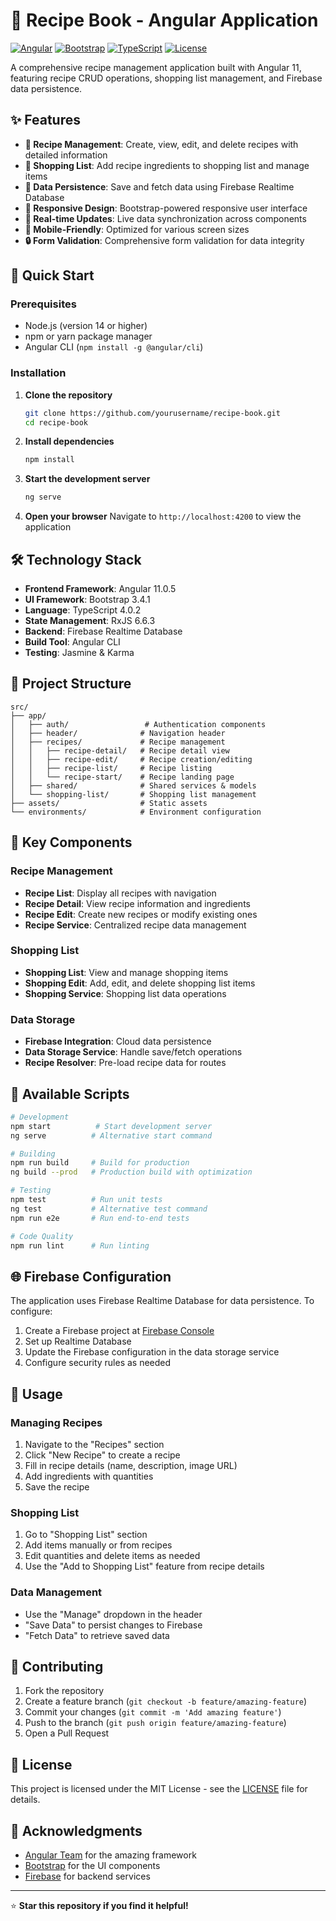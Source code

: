 # 📖 Recipe Book - Angular Application

[![Angular](https://img.shields.io/badge/Angular-11.0.5-red.svg)](https://angular.io/)
[![Bootstrap](https://img.shields.io/badge/Bootstrap-3.4.1-blue.svg)](https://getbootstrap.com/)
[![TypeScript](https://img.shields.io/badge/TypeScript-4.0.2-blue.svg)](https://www.typescriptlang.org/)
[![License](https://img.shields.io/badge/License-MIT-green.svg)](LICENSE)

A comprehensive recipe management application built with Angular 11, featuring recipe CRUD operations, shopping list management, and Firebase data persistence.

## ✨ Features

- **🍳 Recipe Management**: Create, view, edit, and delete recipes with detailed information
- **📝 Shopping List**: Add recipe ingredients to shopping list and manage items
- **💾 Data Persistence**: Save and fetch data using Firebase Realtime Database
- **🎨 Responsive Design**: Bootstrap-powered responsive user interface
- **🔄 Real-time Updates**: Live data synchronization across components
- **📱 Mobile-Friendly**: Optimized for various screen sizes
- **🔒 Form Validation**: Comprehensive form validation for data integrity

## 🚀 Quick Start

### Prerequisites

- Node.js (version 14 or higher)
- npm or yarn package manager
- Angular CLI (`npm install -g @angular/cli`)

### Installation

1. **Clone the repository**
   ```bash
   git clone https://github.com/yourusername/recipe-book.git
   cd recipe-book
   ```

2. **Install dependencies**
   ```bash
   npm install
   ```

3. **Start the development server**
   ```bash
   ng serve
   ```

4. **Open your browser**
   Navigate to `http://localhost:4200` to view the application

## 🛠️ Technology Stack

- **Frontend Framework**: Angular 11.0.5
- **UI Framework**: Bootstrap 3.4.1
- **Language**: TypeScript 4.0.2
- **State Management**: RxJS 6.6.3
- **Backend**: Firebase Realtime Database
- **Build Tool**: Angular CLI
- **Testing**: Jasmine & Karma

## 📁 Project Structure

```
src/
├── app/
│   ├── auth/                 # Authentication components
│   ├── header/              # Navigation header
│   ├── recipes/             # Recipe management
│   │   ├── recipe-detail/   # Recipe detail view
│   │   ├── recipe-edit/     # Recipe creation/editing
│   │   ├── recipe-list/     # Recipe listing
│   │   └── recipe-start/    # Recipe landing page
│   ├── shared/              # Shared services & models
│   └── shopping-list/       # Shopping list management
├── assets/                  # Static assets
└── environments/            # Environment configuration
```

## 🎯 Key Components

### Recipe Management
- **Recipe List**: Display all recipes with navigation
- **Recipe Detail**: View recipe information and ingredients
- **Recipe Edit**: Create new recipes or modify existing ones
- **Recipe Service**: Centralized recipe data management

### Shopping List
- **Shopping List**: View and manage shopping items
- **Shopping Edit**: Add, edit, and delete shopping list items
- **Shopping Service**: Shopping list data operations

### Data Storage
- **Firebase Integration**: Cloud data persistence
- **Data Storage Service**: Handle save/fetch operations
- **Recipe Resolver**: Pre-load recipe data for routes

## 🔧 Available Scripts

```bash
# Development
npm start          # Start development server
ng serve          # Alternative start command

# Building
npm run build     # Build for production
ng build --prod   # Production build with optimization

# Testing
npm test          # Run unit tests
ng test           # Alternative test command
npm run e2e       # Run end-to-end tests

# Code Quality
npm run lint      # Run linting
```

## 🌐 Firebase Configuration

The application uses Firebase Realtime Database for data persistence. To configure:

1. Create a Firebase project at [Firebase Console](https://console.firebase.google.com/)
2. Set up Realtime Database
3. Update the Firebase configuration in the data storage service
4. Configure security rules as needed

## 📱 Usage

### Managing Recipes
1. Navigate to the "Recipes" section
2. Click "New Recipe" to create a recipe
3. Fill in recipe details (name, description, image URL)
4. Add ingredients with quantities
5. Save the recipe

### Shopping List
1. Go to "Shopping List" section
2. Add items manually or from recipes
3. Edit quantities and delete items as needed
4. Use the "Add to Shopping List" feature from recipe details

### Data Management
- Use the "Manage" dropdown in the header
- "Save Data" to persist changes to Firebase
- "Fetch Data" to retrieve saved data

## 🤝 Contributing

1. Fork the repository
2. Create a feature branch (`git checkout -b feature/amazing-feature`)
3. Commit your changes (`git commit -m 'Add amazing feature'`)
4. Push to the branch (`git push origin feature/amazing-feature`)
5. Open a Pull Request

## 📄 License

This project is licensed under the MIT License - see the [LICENSE](LICENSE) file for details.

## 🙏 Acknowledgments

- [Angular Team](https://angular.io/) for the amazing framework
- [Bootstrap](https://getbootstrap.com/) for the UI components
- [Firebase](https://firebase.google.com/) for backend services

---

⭐ **Star this repository if you find it helpful!**
